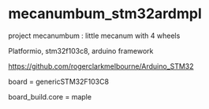 # mecanumbum_stm32ardmpl

project mecanumbum : little mecanum with 4 wheels

Platformio, stm32f103c8, arduino framework

https://github.com/rogerclarkmelbourne/Arduino_STM32

board = genericSTM32F103C8

board_build.core = maple

